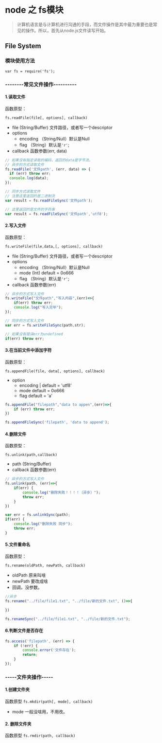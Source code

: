 # node 之 fs模块
> 计算机语言是与计算机进行沟通的手段，而文件操作是其中最为重要也是常见的操作。所以，首先从node.js文件读写开始。
## File System

### 模块使用方法

```
var fs = require('fs');
```

### --------常见文件操作----------

#### 1.读取文件

函数原型：

``fs.readFile(file[, options], callback)``
- file (String/Buffer) 文件路径，或者写一个descriptor
- options 
    - encoding （String/Null）默认是Null
    - flag （String）默认是`'r'`;
- callback 函数参数(err, data)



```javascript
// 如果没有指定读取的编码，返回的data是字节流。
// 异步的方式读取文件
fs.readFile('文件path', (err, data) => {
  if (err) throw err;
  console.log(data);
});
```

```javascript
// 同步方式读取文件
// 注意这里返回的是二进制流
var result = fs.readFileSync('文件path');

// 这里返回的是文件的字符串
var result = fs.readFileSync('文件path','utf8');

```

#### 2.写入文件

函数原型：

``fs.writeFile(file,data,[, options], callback)``
- file (String/Buffer) 文件路径，或者写一个descriptor
- options 
    - encoding （String/Null）默认是Null
    - mode (Int) default = 0o666
    - flag （String）默认是`'r'`;
- callback 函数参数(err)

```javascript
// 异步的方式写入文件
fs.writeFile("文件path","写入内容",(err)=>{
    if(err) throw err;
    console.log("写入完毕");
});
```

```javascript
// 同步的方式写入文件
var err = fs.writeFileSync(path,str);

// 如果没有错误err为undefined 
if(err) throw err;
```

#### 3.在当前文件中添加字符
函数原型：

``fs.appendFile(file, data[, options], callback)``

- option 
    - encoding <String> | <Null> default = 'utf8'
    - mode <Integer> default = 0o666
    - flag <String> default = 'a'

```javascript
fs.appendFile("filepath","data to appen",(err)=>{
    if (err) throw err;
})
```

```javascript
fs.appendFileSync('filepath', 'data to append');
```

#### 4.删除文件
函数原型：

``fs.unlink(path,callback)``
- path (String/Buffer)
- callback 函数参数(err)

```javascript
// 异步的方式写入文件
fs.unlink(path, (err)=>{
    if(err) {
        console.log("删除失败！！！！（异步）");
        throw err;
    }
})
```

```javascript
var err = fs.unlinkSync(path);
if(err) {
    console.log("删除失败 同步");
    throw err;
}
```

#### 5.文件重命名
函数原型：

``fs.rename(oldPath, newPath, callback)``
- oldPath 原来叫啥
- newPath 要改成啥
- 回调，没参数。

```javascript
//异步
fs.rename("../file/file1.txt", "../file/新的文件.txt", ()=>{
    
})
```

```javascript
fs.renameSync("../file/file1.txt", "../file/新的文件.txt");
```

#### 6.判断文件是否存在
```javascript
fs.access('filepath', (err) => {
    if (!err) {
        console.error('文件存在');
        return;
    }
});
```


### -----文件夹操作-----
#### 1.创建文件夹

函数原型
``fs.mkdir(path[, mode], callback)``

- mode 一般没啥用，不用改。

#### 2. 删除文件夹
函数原型
``fs.rmdir(path, callback)``

